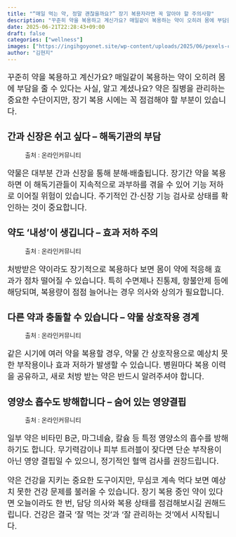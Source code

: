 ```yaml
---
title: "“매일 먹는 약, 정말 괜찮을까요?” 장기 복용자라면 꼭 알아야 할 주의사항"
description: "꾸준히 약을 복용하고 계신가요? 매일같이 복용하는 약이 오히려 몸에 부담을 줄 수 있다는 사실, 알고 계셨나요? 약은 질병을 관리하는 중요한 수단이지만, 장기 복용 시에는 꼭 점검해야 할 부분이 있습니다."
date: 2025-06-21T22:28:43+09:00
draft: false
categories: ["wellness"]
images: ["https://ingihgoyonet.site/wp-content/uploads/2025/06/pexels-cdc-library-3992943-787x1024.jpg", "https://ingihgoyonet.site/wp-content/uploads/2025/06/pexels-n-voitkevich-7615574-1-683x1024.jpg", "https://ingihgoyonet.site/wp-content/uploads/2025/06/pexels-karolina-grabowska-4210611-1024x683.jpg", "https://ingihgoyonet.site/wp-content/uploads/2025/06/pexels-tara-winstead-7723354-683x1024.jpg"]
author: "김현지"
---
```


<p style="font-size:18px">꾸준히 약을 복용하고 계신가요? 매일같이 복용하는 약이 오히려 몸에 부담을 줄 수 있다는 사실, 알고 계셨나요? 약은 질병을 관리하는 중요한 수단이지만, 장기 복용 시에는 꼭 점검해야 할 부분이 있습니다.</p> <h2 >간과 신장은 쉬고 싶다 – 해독기관의 부담</h2> <figure ><img src="https://ingihgoyonet.site/wp-content/uploads/2025/06/pexels-cdc-library-3992943-787x1024.jpg" alt="" style="aspect-ratio:16/9;object-fit:cover"/><figcaption >출처 : 온라인커뮤니티</figcaption></figure> <p style="font-size:18px">약물은 대부분 간과 신장을 통해 분해·배출됩니다. 장기간 약을 복용하면 이 해독기관들이 지속적으로 과부하를 겪을 수 있어 기능 저하로 이어질 위험이 있습니다. 주기적인 간·신장 기능 검사로 상태를 확인하는 것이 중요합니다.</p> <h2 >약도 ‘내성’이 생깁니다 – 효과 저하 주의</h2> <figure ><img src="https://ingihgoyonet.site/wp-content/uploads/2025/06/pexels-n-voitkevich-7615574-1-683x1024.jpg" alt="" style="aspect-ratio:16/9;object-fit:cover"/><figcaption >출처 : 온라인커뮤니티</figcaption></figure> <p style="font-size:18px">처방받은 약이라도 장기적으로 복용하다 보면 몸이 약에 적응해 효과가 점차 떨어질 수 있습니다. 특히 수면제나 진통제, 항불안제 등에 해당되며, 복용량이 점점 늘어나는 경우 의사와 상의가 필요합니다.</p> <h2 >다른 약과 충돌할 수 있습니다 – 약물 상호작용 경계</h2> <figure ><img src="https://ingihgoyonet.site/wp-content/uploads/2025/06/pexels-karolina-grabowska-4210611-1024x683.jpg" alt="" style="aspect-ratio:16/9;object-fit:cover"/><figcaption >출처 : 온라인커뮤니티</figcaption></figure> <p style="font-size:18px">같은 시기에 여러 약을 복용할 경우, 약물 간 상호작용으로 예상치 못한 부작용이나 효과 저하가 발생할 수 있습니다. 병원마다 복용 이력을 공유하고, 새로 처방 받는 약은 반드시 알려주셔야 합니다.</p> <h2 >영양소 흡수도 방해합니다 – 숨어 있는 영양결핍</h2> <figure ><img src="https://ingihgoyonet.site/wp-content/uploads/2025/06/pexels-tara-winstead-7723354-683x1024.jpg" alt="" style="aspect-ratio:16/9;object-fit:cover"/><figcaption >출처 : 온라인커뮤니티</figcaption></figure> <p style="font-size:18px">일부 약은 비타민 B군, 마그네슘, 칼슘 등 특정 영양소의 흡수를 방해하기도 합니다. 무기력감이나 피부 트러블이 잦다면 단순 부작용이 아닌 영양 결핍일 수 있으니, 정기적인 혈액 검사를 권장드립니다.</p> <p style="font-size:18px">약은 건강을 지키는 중요한 도구이지만, 무심코 계속 먹다 보면 예상치 못한 건강 문제를 불러올 수 있습니다. 장기 복용 중인 약이 있다면 오늘이라도 한 번, 담당 의사와 복용 상태를 점검해보시길 권해드립니다. 건강은 결국 ‘잘 먹는 것’과 ‘잘 관리하는 것’에서 시작됩니다.</p>